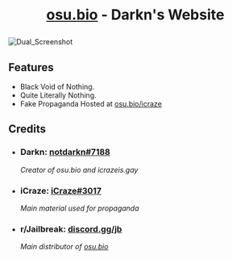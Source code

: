 <h1><p align="center"><a href="https://osu.bio">osu.bio</a> - Darkn's Website</p></h1>

![Dual_Screenshot](https://github.com/NotDarkn/website/assets/73033672/e06e84f5-a56a-4c91-9de1-20f9fee2d337)

<h2>Features</h2>
<ul>
  <li>Black Void of Nothing.</li>
  <li>Quite Literally Nothing.</li>
  <li>Fake Propaganda Hosted at <a href="https://osu.bio/icraze">osu.bio/icraze</a></li>
</ul>

<h2>Credits</h2>
<ul>
  <li><h3>Darkn: <a href="https://discord.com/users/829745505784692776">notdarkn#7188</a></h3></li> 
    <i>Creator of osu.bio and icrazeis.gay</i>
  <li><h3>iCraze: <a href="https://discord.com/users/883412614699446283">iCraze#3017</a></h3></li>
    <i>Main material used for propaganda</i>
  <li><h3>r/Jailbreak: <a href="https://discord.gg/jb">discord.gg/jb</a></h3></li>
    <i>Main distributor of <a href=osu.bio>osu.bio</a></i>
</ul>
